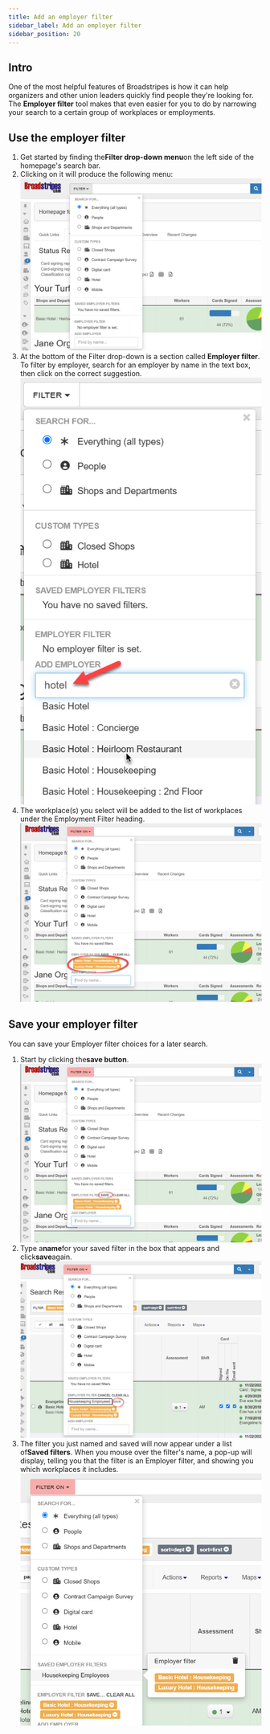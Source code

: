 ```yaml
---
title: Add an employer filter
sidebar_label: Add an employer filter
sidebar_position: 20
---
```


## Intro
One of the most helpful features of Broadstripes is how it can help organizers and other union leaders quickly find people they're looking for.
The **Employer filter** tool makes that even easier for you to do by narrowing your search to a certain group of workplaces or employments.

## Use the employer filter
1. Get started by finding the**Filter drop-down menu**on the left side of the homepage's search bar.
2. Clicking on it will produce the following menu:![](/images/search/db82d09-employer_filter_7.png)
3. At the bottom of the Filter drop-down is a section called **Employer filter**. To filter by employer, search for an employer by name in the text box, then click on the correct suggestion.
![](/images/search/b4bf51b-employer_filter_8.png)
4. The workplace(s) you select will be added to the list of workplaces under the Employment Filter heading.
![](/images/search/0b77f71-employer_filter_9.png)

## Save your employer filter
You can save your Employer filter choices for a later search.
1. Start by clicking the**save button**.
![](/images/search/796f99f-employer_filter_10.png)
2. Type a**name**for your saved filter in the box that appears and click**save**again.
![](/images/search/389c96a-employer_filter_11.png)
3. The filter you just named and saved will now appear under a list of**Saved filters**. When you mouse over the filter's name, a pop-up will display, telling you that the filter is an Employer filter, and showing you which workplaces it includes.
![](/images/search/30e83a0-employer_filter_12.png)